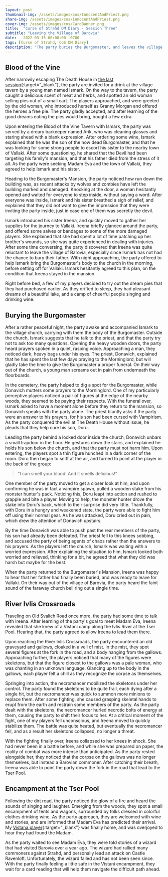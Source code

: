 ```yaml
---
layout: post
thumbnail-img: /assets/images/cos/InnocentAndPriest.png
share-img: /assets/images/cos/InnocentAndPriest.png
cover-img: /assets/images/cos/CardBanner.png
title:  "Curse of Strahd DM Diary - Session Three"
subtitle: "Leaving the Village of Barovia"
date:   2022-03-15 00:00:00 -0700
tags: [Curse of Strahd, CoS DM Diary]
description: "The party buries the Burgomaster, and leaves the village of Barovia with Ireena."
---
```


## Blood of the Vine
After narrowly escaping The Death House in [the last session](https://yetanothertyler.com/2022-03-10-cos-diary-session-2/){:target="_blank"}, the party are invited for a drink at the village tavern by a young man named Ismark. On the way to the tavern, the party caught a delicious scent of meat and herbs, and spotted an old woman selling pies out of a small cart. The players approached, and were greeted by the old woman, who introduced herself as Granny Morgan and offered the heroes a free pie. The party gladly accepted, and after learning of the good dreams eating the pies would bring, bought a few extra.

Upon entering the Blood of the Vine Tavern with Ismark, the party was served by a dreary barkeeper named Arik, who was cleaning glasses and staring ahead with a blank expression. After ordering some wine, Ismark explained that he was the son of the now dead Burgomaster, and that he was looking for some strong people to escort his sister to the nearby town of Vallaki. After some questioning, he shared that the Devil had been targeting his family's mansion, and that his father died from the stress of it all. As the party were seeking Madam Eva and the town of Vallaki, they agreed to help Ismark and his sister.

Heading to the Burgomaster's Mansion, the party noticed how run down the building was, as recent attacks by wolves and zombies have left the building marked and damaged. Knocking at the door, a woman hesitantly opened and waited for everyone to step inside, without saying a word. After everyone was inside, Ismark and his sister breathed a sigh of relief, and explained that they did not want to give the impression that they were inviting the party inside, just in case one of them was secretly the devil.

Ismark introduced his sister Ireena, and quickly moved to gather her supplies for the journey to Vallaki. Ireena briefly glanced around the party, and offered some salves or bandages to some of the more damaged players. She explained that she had spent a lot of time patching up her brother's wounds, so she was quite experienced in dealing with injuries. After some time conversing, the party discovered that Ireena was quite reluctant to leave the village of Barovia, especially since Ismark has not had the chance to bury their father. With night approaching, the party offered to help Ismark bring the Burgomaster's body to the church in the morning, before setting off for Vallaki. Ismark hesitantly agreed to this plan, on the condition that Ireena stayed in the mansion.

Right before bed, a few of my players decided to try out the dream pies that they had purchased earlier. As they drifted to sleep, they had pleasant dreams of a beautiful lake, and a camp of cheerful people singing and drinking wine.

## Burying the Burgomaster

After a rather peaceful night, the party awake and accompanied Ismark to the village church, carrying with them the body of the Burgomaster. Outside the church, Ismark suggests that he talk to the priest, and that the party try not to ask too many questions. Opening the heavy wooden doors, the party heard prayers spoken in a quiet, rasping voice. Approaching a man, they noticed dark, heavy bags under his eyes. The priest, Donavich, explained that he has spent the last few days praying to the Morninglord, but will gladly take the time to give the Burgomaster a proper funeral. On their way out of the church, a young man screams out in pain from underneath the floorboards.

In the cemetery, the party helped to dig a spot for the Burgomaster, while Donavich mutters some prayers to the Morninglord. One of my particularly perceptive players noticed a pair of figures at the edge of the nearby woods, they seemed to be paying their respects. With the funeral over, Ismark asked to have a moment alone before they return to the mansion, so Donavich speaks with the party alone. The priest bluntly asks if the party were an answer to his prayers, for his son had been cursed with Vampirism. As the party conquered the evil at The Death House without issue, he pleads that they help cure his son, Doru.

Leading the party behind a locked door inside the church, Donavich unbars a small trapdoor in the floor. He gestures down the stairs, and explained he holds his son below the church, and that the party must not harm him. Upon entering, the players spot a thin figure hunched in a dark corner of the room. Doru then began to sniff at the air, and turned to point at the player in the back of the group:

> "I can smell your blood! And it smells delicious!"

One member of the party moved to get a closer look at him, and upon confirming he was in fact a vampire spawn, pulled a wooden stake from his monster hunter's pack. Noticing this, Doru leapt into action and rushed to grapple and bite a player. Moving to help, the monster hunter drove the stake into Doru's back, which to their surprise did very little. Thankfully, with Doru in a hungry and weakened state, the party were able to fight him off using their normal gear. As he was attacked, Doru cried out in pain, which drew the attention of Donavich upstairs.

By the time Donavich was able to push past the rear members of the party, his son had already been defeated. The priest fell to this knees sobbing, and accused the party of being agents of chaos rather than the answers to his prayers. As the players left the church, Ismark was waiting with a worried expression. After explaining the situation to him, Ismark looked both worried and relieved, thinking for a bit, he agreed that what they did was harsh but maybe for the best.

When the party returned to the Burgomaster's Mansion, Ireena was happy to hear that her father had finally been buried, and was ready to leave for Vallaki. On their way out of the village of Barovia, the party heard the faint sound of the faraway church bell ring out a single time.

## River Ivlis Crossroads

Traveling on Old Svalich Road once more, the party had some time to talk with Ireena. After learning of the party's goal to meet Madam Eva, Ireena revealed that she knew of a Vistani camp along the Ivlis River at the Tser Pool. Hearing that, the party agreed to allow Ireena to lead them there.

Upon reaching the River Ivlis Crossroads, the party encountered an old graveyard and gallows, cloaked in a veil of mist. In the mist, they spot several figures at the fork in the road, and a body hanging from the gallows. Approaching further, the players noticed that many of the figures were skeletons, but that the figure closest to the gallows was a pale woman, who was chanting in an unknown language. Glancing up to the body in the gallows, each player felt a chill as they recognize the corpse as themselves.

Springing into action, the necromancer mobilized the skeletons under her control. The party found the skeletons to be quite frail, each dying after a single hit, but the necromancer was quick to summon more minions to replace them. After some fighting, she caused grasping skeletal hands to erupt from the earth and restrain some members of the party. As the party dealt with the skeletons, the necromancer hurled necrotic bolts of energy at them, causing the party to shift their focus to her. At a critical moment of the fight, one of my players fell unconscious, and Ireena moved to quickly stabilize them. The battle was quite heated, but eventually the necromancer fell, and as a result her skeletons collapsed, no longer a threat.

With the fighting finally over, Ireena collapsed to her knees in shock. She had never been in a battle before, and while she was prepared on paper, the reality of combat was more intense than anticipated. As the party rested alongside her, they noticed that the corpse on the gallows was no longer themselves, but instead a Barovian commoner. After catching their breath, Ireena was able to point the party down the fork in the road that lead to the Tser Pool.

## Encampment at the Tser Pool

Following the dirt road, the party noticed the glow of a fire and heard the sounds of singing and laughter. Emerging from the woods, they spot a small encampment of tents and wagons, surrounded by folks dressed in colorful clothes drinking wine. As the party approach, they are welcomed with wine and stories, and are informed that Madam Eva has predicted their arrival. My [Vistana player](https://yetanothertyler.com/2022-02-21-creating-a-vistana-pc/){:target="_blank"} was finally home, and was overjoyed to hear they had found the Madam.

As the party waited to see Madam Eva, they were told stories of a wizard that had visited Barovia over a year ago. The wizard had rallied many commoners against Strahd, and personally lead an attack on Castle Ravenloft. Unfortunately, the wizard failed and has not been seen since. With the party finally feeling a little safe in the Vistani encampment, they wait for a card reading that will help them navigate the difficult path ahead.